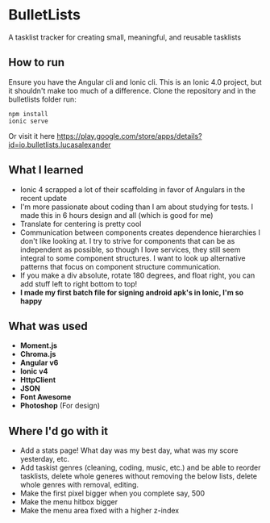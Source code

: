 # BulletLists
A tasklist tracker for creating small, meaningful, and reusable tasklists

## How to run

Ensure you have the Angular cli and Ionic cli. This is an Ionic 4.0 project, but it shouldn't make too much of a difference. Clone the repository and in the bulletlists folder run:

```
npm install
ionic serve
```

Or visit it here https://play.google.com/store/apps/details?id=io.bulletlists.lucasalexander

## What I learned

- Ionic 4 scrapped a lot of their scaffolding in favor of Angulars in the recent update
- I'm more passionate about coding than I am about studying for tests. I made this in 6 hours design and all (which is good for me)
- Translate for centering is pretty cool
- Communication between components creates dependence hierarchies I don't like looking at. I try to strive for components that can be as independent as possible, so though I love services, they still seem integral to some component structures. I want to look up alternative patterns that focus on component structure communication.
- If you make a div absolute, rotate 180 degrees, and float right, you can add stuff left to right bottom to top!
- **I made my first batch file for signing android apk's in Ionic, I'm so happy**

## What was used

- **Moment.js**
- **Chroma.js**
- **Angular v6**
- **Ionic v4**
- **HttpClient**
- **JSON**
- **Font Awesome**
- **Photoshop** (For design)

## Where I'd go with it

- Add a stats page! What day was my best day, what was my score yesterday, etc.
- Add taskist genres (cleaning, coding, music, etc.) and be able to reorder tasklists, delete whole generes without removing the below lists, delete whole genres with removal, editing.
- Make the first pixel bigger when you complete say, 500
- Make the menu hitbox bigger
- Make the menu area fixed with a higher z-index
